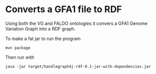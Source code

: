 # Converts a GFA1 file to RDF

Using both the VG and FALDO ontologies it convers a GFA1 Genome Variation Graph into
a RDF graph.

To make a fat jar to run the program
```
mvn package
```

Then run with

```
java -jar target/handlegraph4j-rdf-0.1-jar-with-dependencies.jar 

```
